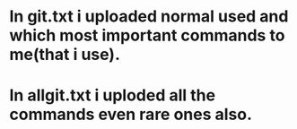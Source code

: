 # In git.txt i uploaded normal used and which most important commands to me(that i use).
# In allgit.txt i uploded all the commands even rare ones also.
